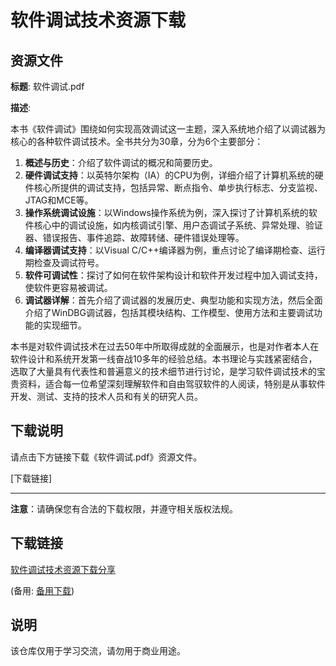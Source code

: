 # 软件调试技术资源下载

## 资源文件

**标题**: 软件调试.pdf

**描述**:

本书《软件调试》围绕如何实现高效调试这一主题，深入系统地介绍了以调试器为核心的各种软件调试技术。全书共分为30章，分为6个主要部分：

1. **概述与历史**：介绍了软件调试的概况和简要历史。
2. **硬件调试支持**：以英特尔架构（IA）的CPU为例，详细介绍了计算机系统的硬件核心所提供的调试支持，包括异常、断点指令、单步执行标志、分支监视、JTAG和MCE等。
3. **操作系统调试设施**：以Windows操作系统为例，深入探讨了计算机系统的软件核心中的调试设施，如内核调试引擎、用户态调试子系统、异常处理、验证器、错误报告、事件追踪、故障转储、硬件错误处理等。
4. **编译器调试支持**：以Visual C/C++编译器为例，重点讨论了编译期检查、运行期检查及调试符号。
5. **软件可调试性**：探讨了如何在软件架构设计和软件开发过程中加入调试支持，使软件更容易被调试。
6. **调试器详解**：首先介绍了调试器的发展历史、典型功能和实现方法，然后全面介绍了WinDBG调试器，包括其模块结构、工作模型、使用方法和主要调试功能的实现细节。

本书是对软件调试技术在过去50年中所取得成就的全面展示，也是对作者本人在软件设计和系统开发第一线奋战10多年的经验总结。本书理论与实践紧密结合，选取了大量具有代表性和普遍意义的技术细节进行讨论，是学习软件调试技术的宝贵资料，适合每一位希望深刻理解软件和自由驾驭软件的人阅读，特别是从事软件开发、测试、支持的技术人员和有关的研究人员。

## 下载说明

请点击下方链接下载《软件调试.pdf》资源文件。

[下载链接]

---

**注意**：请确保您有合法的下载权限，并遵守相关版权法规。

## 下载链接
[软件调试技术资源下载分享](https://pan.quark.cn/s/24f58f7054e1) 

(备用: [备用下载](https://pan.baidu.com/s/1taBmFcuTk-JczHMKzUoZHw?pwd=1234))

## 说明

该仓库仅用于学习交流，请勿用于商业用途。
